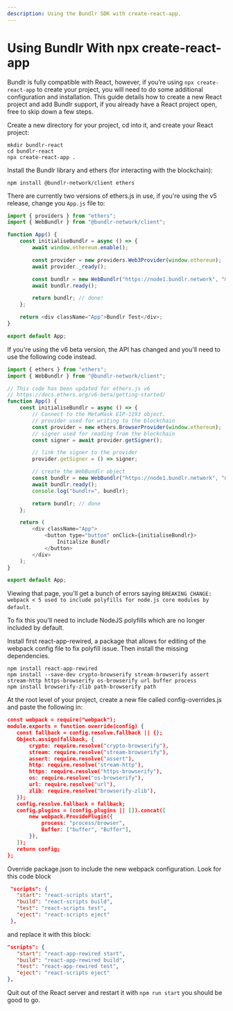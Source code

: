 ```yaml
---
description: Using the Bundlr SDK with create-react-app.
---
```


# Using Bundlr With npx create-react-app

Bundlr is fully compatible with React, however, if you’re using `npx create-react-app` to create your project, you will need to do some additional configuration and installation. This guide details how to create a new React project and add Bundlr support, if you already have a React project open, free to skip down a few steps.

Create a new directory for your project, cd into it, and create your React project:

```console
mkdir bundlr-react
cd bundlr-react
npx create-react-app .
```

Install the Bundlr library and ethers (for interacting with the blockchain):

```console
npm install @bundlr-network/client ethers
```

There are currently two versions of ethers.js in use, if you're using the v5 release, change you `App.js` file to:

```js
import { providers } from "ethers";
import { WebBundlr } from "@bundlr-network/client";

function App() {
	const initialiseBundlr = async () => {
		await window.ethereum.enable();

		const provider = new providers.Web3Provider(window.ethereum);
		await provider._ready();

		const bundlr = new WebBundlr("https://node1.bundlr.network", "matic", provider);
		await bundlr.ready();

		return bundlr; // done!
	};

	return <div className="App">Bundlr Test</div>;
}

export default App;
```

If you're using the v6 beta version, the API has changed and you'll need to use the following code instead.

```js
import { ethers } from "ethers";
import { WebBundlr } from "@bundlr-network/client";

// This code has been updated for ethers.js v6
// https://docs.ethers.org/v6-beta/getting-started/
function App() {
	const initialiseBundlr = async () => {
		// Connect to the MetaMask EIP-1193 object.
		// provider used for writing to the blockchain
		const provider = new ethers.BrowserProvider(window.ethereum);
		// signer used for reading from the blockchain
		const signer = await provider.getSigner();

		// link the signer to the provider
		provider.getSigner = () => signer;

		// create the WebBundlr object
		const bundlr = new WebBundlr("https://node1.bundlr.network", "matic", provider);
		await bundlr.ready();
		console.log("bundlr=", bundlr);

		return bundlr; // done
	};

	return (
		<div className="App">
			<button type="button" onClick={initialiseBundlr}>
				Initialize Bundlr
			</button>
		</div>
	);
}

export default App;
```

Viewing that page, you'll get a bunch of errors saying `BREAKING CHANGE: webpack < 5 used to include polyfills for node.js core modules by default`.

To fix this you'll need to include NodeJS polyfills which are no longer included by default.

Install first react-app-rewired, a package that allows for editing of the webpack config file to fix polyfill issue. Then install the missing dependencies.

```
npm install react-app-rewired
npm install --save-dev crypto-browserify stream-browserify assert stream-http https-browserify os-browserify url buffer process
npm install browserify-zlib path-browserify path
```

At the root level of your project, create a new file called config-overrides.js and paste the following in:

```json
const webpack = require("webpack");
module.exports = function override(config) {
   const fallback = config.resolve.fallback || {};
   Object.assign(fallback, {
       crypto: require.resolve("crypto-browserify"),
       stream: require.resolve("stream-browserify"),
       assert: require.resolve("assert"),
       http: require.resolve("stream-http"),
       https: require.resolve("https-browserify"),
       os: require.resolve("os-browserify"),
       url: require.resolve("url"),
       zlib: require.resolve("browserify-zlib"),
   });
   config.resolve.fallback = fallback;
   config.plugins = (config.plugins || []).concat([
       new webpack.ProvidePlugin({
           process: "process/browser",
           Buffer: ["buffer", "Buffer"],
       }),
   ]);
   return config;
};
```

Override package.json to include the new webpack configuration. Look for this code block

```json
 "scripts": {
   "start": "react-scripts start",
   "build": "react-scripts build",
   "test": "react-scripts test",
   "eject": "react-scripts eject"
 },
```

and replace it with this block:

```json
"scripts": {
   "start": "react-app-rewired start",
   "build": "react-app-rewired build",
   "test": "react-app-rewired test",
   "eject": "react-scripts eject"
},

```

Quit out of the React server and restart it with `npm run start` you should be good to go.
